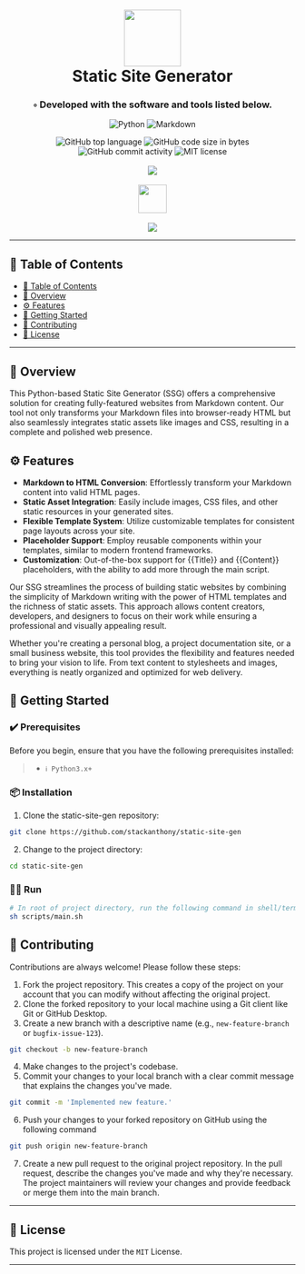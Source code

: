 <div align="center">
<h1 align="center">
<img src="https://i.imgur.com/hMPxe3A.png" width="100" />
<br>Static Site Generator
</h1>
<h3>◦ Developed with the software and tools listed below.</h3>

<p align="center">
<img src="https://img.shields.io/badge/python-3670A0?style=for-the-badge&logo=python&logoColor=ffdd54" alt="Python" />
<img src="https://img.shields.io/badge/Markdown-000000.svg?style&logo=Markdown&logoColor=white" alt="Markdown" />
</p>
<img src="https://img.shields.io/github/languages/top/stackanthony/static-site-gen?style&color=5D6D7E" alt="GitHub top language" />
<img src="https://img.shields.io/github/languages/code-size/stackanthony/static-site-gen?style&color=5D6D7E" alt="GitHub code size in bytes" />
<img src="https://img.shields.io/github/commit-activity/m/stackanthony/static-site-gen?style&color=5D6D7E" alt="GitHub commit activity" />
<img src="https://img.shields.io/badge/license-MIT-blue" alt="MIT license" />
<br>
<br>
<img src="https://media3.giphy.com/media/v1.Y2lkPTc5MGI3NjExMDd4ZzV3ZWl0b2trNjc2OHo5M2UyMHN1YXFhNTRpN3EyeXo3Z3R4eCZlcD12MV9pbnRlcm5hbF9naWZfYnlfaWQmY3Q9Zw/bLmWLIukvOtE7OtAkS/giphy.webp" />
<br>
<br>
<img src="https://www.kusd.edu/wp-content/uploads/2021/09/Drop-down-arrow-icon-rounded.png" width = "50px" height= "50px"/>
<br>
<br>
<img src="https://i.imgur.com/Ty9RJIp.png" />
</div>

---

## 📒 Table of Contents

- [📒 Table of Contents](#-table-of-contents)
- [📍 Overview](#-overview)
- [⚙️ Features](#-features)
- [🚀 Getting Started](#-getting-started)
- [🤝 Contributing](#-contributing)
- [📄 License](#-license)

---

## 📍 Overview

This Python-based Static Site Generator (SSG) offers a comprehensive solution for creating fully-featured websites from Markdown content. Our tool not only transforms your Markdown files into browser-ready HTML but also seamlessly integrates static assets like images and CSS, resulting in a complete and polished web presence.

## ⚙️ Features

- **Markdown to HTML Conversion**: Effortlessly transform your Markdown content into valid HTML pages.
- **Static Asset Integration**: Easily include images, CSS files, and other static resources in your generated sites.
- **Flexible Template System**: Utilize customizable templates for consistent page layouts across your site.
- **Placeholder Support**: Employ reusable components within your templates, similar to modern frontend frameworks.
- **Customization**: Out-of-the-box support for {{Title}} and {{Content}} placeholders, with the ability to add more through the main script.

Our SSG streamlines the process of building static websites by combining the simplicity of Markdown writing with the power of HTML templates and the richness of static assets. This approach allows content creators, developers, and designers to focus on their work while ensuring a professional and visually appealing result.

Whether you're creating a personal blog, a project documentation site, or a small business website, this tool provides the flexibility and features needed to bring your vision to life. From text content to stylesheets and images, everything is neatly organized and optimized for web delivery.

## 🚀 Getting Started

### ✔️ Prerequisites

Before you begin, ensure that you have the following prerequisites installed:

> - `ℹ️ Python3.x+`

### 📦 Installation

1. Clone the static-site-gen repository:

```sh
git clone https://github.com/stackanthony/static-site-gen
```

2. Change to the project directory:

```sh
cd static-site-gen
```

### 🏃‍➡️ Run

```sh
# In root of project directory, run the following command in shell/terminal:
sh scripts/main.sh
```

## 🤝 Contributing

Contributions are always welcome! Please follow these steps:

1. Fork the project repository. This creates a copy of the project on your account that you can modify without affecting the original project.
2. Clone the forked repository to your local machine using a Git client like Git or GitHub Desktop.
3. Create a new branch with a descriptive name (e.g., `new-feature-branch` or `bugfix-issue-123`).

```sh
git checkout -b new-feature-branch
```

4. Make changes to the project's codebase.
5. Commit your changes to your local branch with a clear commit message that explains the changes you've made.

```sh
git commit -m 'Implemented new feature.'
```

6. Push your changes to your forked repository on GitHub using the following command

```sh
git push origin new-feature-branch
```

7. Create a new pull request to the original project repository. In the pull request, describe the changes you've made and why they're necessary.
   The project maintainers will review your changes and provide feedback or merge them into the main branch.

---

## 📄 License

This project is licensed under the `MIT` License.

---
